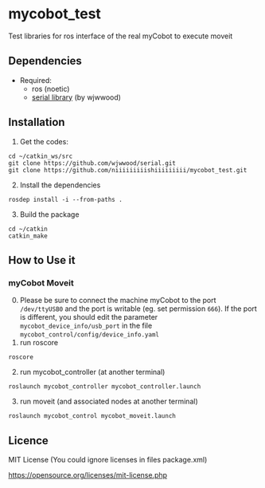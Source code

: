 # mycobot_test

Test libraries for ros interface of the real myCobot to execute moveit

## Dependencies

- Required:
  - ros (noetic)
  - [serial library](https://github.com/wjwwood/serial) (by wjwwood)
  
## Installation

1. Get the codes:

```
cd ~/catkin_ws/src
git clone https://github.com/wjwwood/serial.git
git clone https://github.com/niiiiiiiiishiiiiiiiii/mycobot_test.git
```
2. Install the dependencies
```
rosdep install -i --from-paths .
```

3. Build the package

```
cd ~/catkin
catkin_make
```
## How to Use it

### myCobot Moveit

0. Please be sure to connect the machine myCobot to the port `/dev/ttyUSB0` and the port is writable (eg. set permission `666`). 
If the port is different, you should edit the parameter `mycobot_device_info/usb_port` in the file `mycobot_control/config/device_info.yaml`
1. run roscore 
```
roscore
```
2. run mycobot_controller (at another terminal)
```
roslaunch mycobot_controller mycobot_controller.launch
```
3. run moveit (and associated nodes at another terminal)
```
roslaunch mycobot_control mycobot_moveit.launch
```

## Licence

MIT License (You could ignore licenses in files package.xml)

https://opensource.org/licenses/mit-license.php
